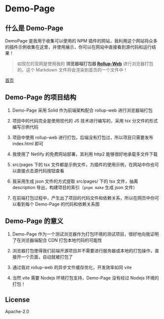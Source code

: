 # Demo-Page

## 什么是 Demo-Page

DemoPage 是我用于收集可以使用的 NPM 插件的网站，我利用这个网站将众多的插件示例收集在这里，并使用展示，你可以在网站中直接看到源代码和运行结果！

> 如现在的官网是使用我的 **浏览器端打包器 [Rollup-Web](https://gitee.com/dongzhongzhidong/rollup-web)** 进行浏览器打包的，这个 Markdown 文件将会渲染到首页的一个文件中！

[首页](https://konghayao-demo-page.netlify.app/)

## Demo-Page 的项目结构

1. Demo-Page 采用 Solid 作为前端架构配合 rollup-web 进行浏览器端打包

2. 项目中的代码完全是使用现代的 JS 技术进行编写的，采用 tsx 分文件的形式编写示例代码

3. 项目中使用 rollup-web 进行打包，后端没有打包过，所以项目只需要发布 index.html 即可

4. 我使用了 Netlify 的免费网站部署，其利用 http2 能够很好地承载多文件下载

5. src/pages 下的 tsx 文件都是示例文件，为插件的使用示例，在网站中你也可以直接点击源代码按钮查看

6. 我采用生成 json 文件的方式提取 src/pages/ 下的 tsx 文件，抽离 description 导出，构建项目的索引（`pnpm make` 生成 json 文件）

7. 在前端打包过程中，产生出了项目的代码文件和依赖关系，所以在网页中你可以看到每个 Demo-Page 的代码和依赖关系图

## Demo-Page 的意义

1. Demo-Page 作为一个测试浏览器作为打包环境的测试项目，很好地向我证明了在浏览器端配合 CDN 打包本地代码的可能性

2. 浏览器打包使得我们前端开源项目并不需要进行服务器或本地的打包操作，直接开一个页面，自动就被打包了

3. 通过我对 rollup-web 的异步文件缓存优化，开发效率如同 vite

4. 当然 vite 需要 Nodejs 环境打包支持，Demo-Page 没有经过 Nodejs 环境的打包！

## License

Apache-2.0
